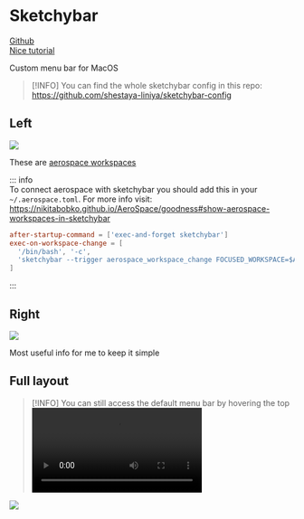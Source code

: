 # Sketchybar

[Github](https://github.com/FelixKratz/SketchyBar)  
[Nice tutorial](https://www.youtube.com/watch?v=8W06wMNZmo8&t=14s)

Custom menu bar for MacOS

> [!INFO]
> You can find the whole sketchybar config in this repo:
> https://github.com/shestaya-liniya/sketchybar-config

## Left

![](/sketchybar-left.png)

These are [aerospace workspaces](/mac-os-config/aerospace)

::: info  
To connect aerospace with sketchybar you should add this in your `~/.aerospace.toml`.
For more info visit:  
https://nikitabobko.github.io/AeroSpace/goodness#show-aerospace-workspaces-in-sketchybar

```toml
after-startup-command = ['exec-and-forget sketchybar']
exec-on-workspace-change = [
  '/bin/bash', '-c',
  'sketchybar --trigger aerospace_workspace_change FOCUSED_WORKSPACE=$AEROSPACE_FOCUSED_WORKSPACE'
]
```

:::

## Right

![](/sketchybar-right.png)

Most useful info for me to keep it simple

## Full layout

> [!INFO]
> You can still access the default menu bar by hovering the top
> <video controls="controls" src="/sketchybar-default-menu.mp4" />

![](/vscode-layout.png)
